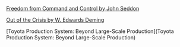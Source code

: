 [Freedom from Command and Control by John Seddon](https://www.amazon.com/Freedom-Command-Control-Rethinking-Management/dp/1563273276)

[Out of the Crisis by W. Edwards Deming](https://www.amazon.com/Out-Crisis-Press-Edwards-Deming/dp/0262541157)

[Toyota Production System: Beyond Large-Scale Production](Toyota Production System: Beyond Large-Scale Production)
